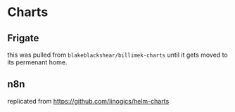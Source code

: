 # Charts

## Frigate

this was pulled from `blakeblackshear/billimek-charts` until it gets moved to its permenant home.

## n8n

replicated from https://github.com/linogics/helm-charts
